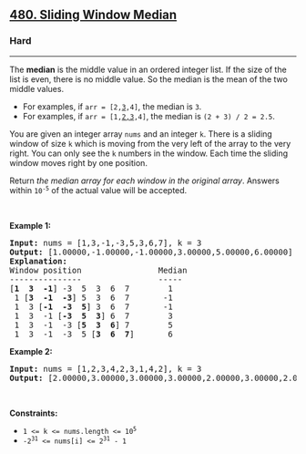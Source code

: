 <h2><a href="https://leetcode.com/problems/sliding-window-median/">480. Sliding Window Median</a></h2><h3>Hard</h3><hr><p>The <strong>median</strong> is the middle value in an ordered integer list. If the size of the list is even, there is no middle value. So the median is the mean of the two middle values.</p>

<ul>
	<li>For examples, if <code>arr = [2,<u>3</u>,4]</code>, the median is <code>3</code>.</li>
	<li>For examples, if <code>arr = [1,<u>2,3</u>,4]</code>, the median is <code>(2 + 3) / 2 = 2.5</code>.</li>
</ul>

<p>You are given an integer array <code>nums</code> and an integer <code>k</code>. There is a sliding window of size <code>k</code> which is moving from the very left of the array to the very right. You can only see the <code>k</code> numbers in the window. Each time the sliding window moves right by one position.</p>

<p>Return <em>the median array for each window in the original array</em>. Answers within <code>10<sup>-5</sup></code> of the actual value will be accepted.</p>

<p>&nbsp;</p>
<p><strong class="example">Example 1:</strong></p>

<pre>
<strong>Input:</strong> nums = [1,3,-1,-3,5,3,6,7], k = 3
<strong>Output:</strong> [1.00000,-1.00000,-1.00000,3.00000,5.00000,6.00000]
<strong>Explanation:</strong> 
Window position                Median
---------------                -----
[<strong>1  3  -1</strong>] -3  5  3  6  7        1
 1 [<strong>3  -1  -3</strong>] 5  3  6  7       -1
 1  3 [<strong>-1  -3  5</strong>] 3  6  7       -1
 1  3  -1 [<strong>-3  5  3</strong>] 6  7        3
 1  3  -1  -3 [<strong>5  3  6</strong>] 7        5
 1  3  -1  -3  5 [<strong>3  6  7</strong>]       6
</pre>

<p><strong class="example">Example 2:</strong></p>

<pre>
<strong>Input:</strong> nums = [1,2,3,4,2,3,1,4,2], k = 3
<strong>Output:</strong> [2.00000,3.00000,3.00000,3.00000,2.00000,3.00000,2.00000]
</pre>

<p>&nbsp;</p>
<p><strong>Constraints:</strong></p>

<ul>
	<li><code>1 &lt;= k &lt;= nums.length &lt;= 10<sup>5</sup></code></li>
	<li><code>-2<sup>31</sup> &lt;= nums[i] &lt;= 2<sup>31</sup> - 1</code></li>
</ul>
